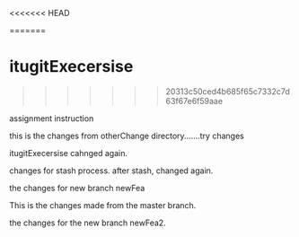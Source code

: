 <<<<<<< HEAD

=======
# itugitExecersise
>>>>>>> 20313c50ced4b685f65c7332c7d63f67e6f59aae


assignment instruction

this is the changes from otherChange directory.......try changes

itugitExecersise cahnged again.

changes for stash process. 
after stash, changed again.


the changes for new branch newFea



This is the changes made from the master branch.


the changes for the new branch newFea2.
